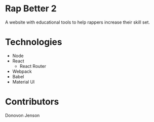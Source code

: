 # Rap Better 2
A website with educational tools to help rappers increase their skill set.

# Technologies
 - Node
 - React
    - React Router
 - Webpack
 - Babel
 - Material UI

 # Contributors 

 Donovon Jenson
